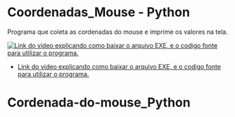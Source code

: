 # Coordenadas_Mouse - Python
 Programa que coleta as cordenadas do mouse e imprime os valores na tela.
 
 [![Link do video explicando como baixar o arquivo EXE, e o codigo fonte para utilizar o programa.](https://i.imgur.com/WiGtktC.jpg)](https://www.youtube.com/watch?v=WKRXIIt7cBI)
 
 * [Link do video explicando como baixar o arquivo EXE, e o codigo fonte para utilizar o programa.](https://www.youtube.com/watch?v=WKRXIIt7cBI)
# Cordenada-do-mouse_Python
